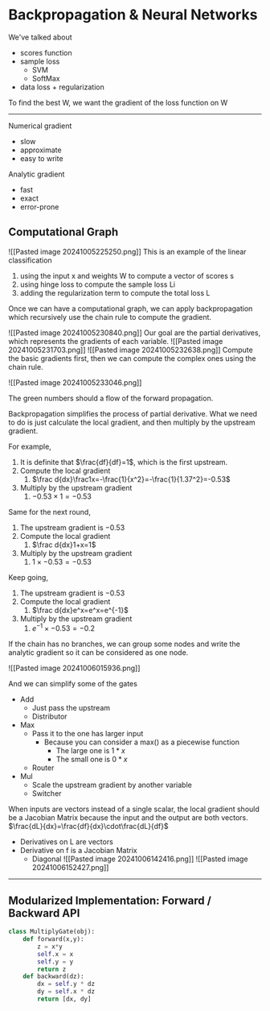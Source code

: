 # Backpropagation & Neural Networks

We've talked about
- scores function
 - sample loss
	 - SVM
	 - SoftMax
- data loss + regularization

To find the best W, we want the gradient of the loss function on W

---

Numerical gradient
- slow
- approximate
- easy to write

Analytic gradient
- fast
- exact
- error-prone

## Computational Graph
![[Pasted image 20241005225250.png]]
This is an example of the linear classification
1. using the input x and weights W to compute a vector of scores s
2. using hinge loss to compute the sample loss Li
3. adding the regularization term to compute the total loss L

Once we can have a computational graph, we can apply backpropagation which recursively use the chain rule to compute the gradient.

![[Pasted image 20241005230840.png]]
Our goal are the partial derivatives, which represents the gradients of each variable.
![[Pasted image 20241005231703.png]]
![[Pasted image 20241005232638.png]]
Compute the basic gradients first, then we can compute the complex ones using the chain rule.

![[Pasted image 20241005233046.png]]

The green numbers should a flow of the forward propagation.

Backpropagation simplifies the process of partial derivative. What we need to do is just calculate the local gradient, and then multiply by the upstream gradient.

For example,

1. It is definite that $\frac{df}{df}=1$, which is the first upstream.
2. Compute the local gradient
	1. $\frac d{dx}\frac1x=-\frac{1}{x^2}=-\frac{1}{1.37^2}=-0.53$
3. Multiply by the upstream gradient
	1. $-0.53\times 1=-0.53$

Same for the next round,

1. The upstream gradient is $-0.53$
2. Compute the local gradient
	1. $\frac d{dx}1+x=1$
3. Multiply by the upstream gradient
	1. $1\times-0.53=-0.53$

Keep going,

1. The upstream gradient is $-0.53$
2. Compute the local gradient
	1. $\frac d{dx}e^x=e^x=e^{-1}$
3. Multiply by the upstream gradient
	1. $e^{-1}\times-0.53=-0.2$


If the chain has no branches, we can group some nodes and write the analytic gradient so it can be considered as one node.

![[Pasted image 20241006015936.png]]

And we can simplify some of the gates
- Add
	- Just pass the upstream
	- Distributor
- Max
	- Pass it to the one has larger input
		- Because you can consider a max() as a piecewise function
			- The large one is $1*x$
			- The small one is $0*x$
	- Router
- Mul
	- Scale the upstream gradient by another variable
	- Switcher

When inputs are vectors instead of a single scalar, the local gradient should be a Jacobian Matrix because the input and the output are both vectors.
$\frac{dL}{dx}=\frac{df}{dx}\cdot\frac{dL}{df}$
- Derivatives on L are vectors
- Derivative on f is a Jacobian Matrix
	- Diagonal
![[Pasted image 20241006142416.png]]
![[Pasted image 20241006152427.png]]

---
## Modularized Implementation: Forward / Backward API

```python
class MultiplyGate(obj):
	def forward(x,y):
		z = x*y
		self.x = x
		self.y = y
		return z
	def backward(dz):
		dx = self.y * dz
		dy = self.x * dz
		return [dx, dy]
```
